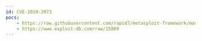 ```yaml
---
id: CVE-2010-3973
pocs:
    - https://raw.githubusercontent.com/rapid7/metasploit-framework/master/modules/exploits/windows/browser/wmi_admintools.rb
    - https://www.exploit-db.com/raw/15809
---
```

